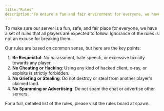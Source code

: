 ```yaml
---
title:"Rules"
description:"To ensure a fun and fair environment for everyone, we have a set of rules that all players must follow. Please read them carefully."
---
```


To make sure our server is a fun, safe, and fair place for everyone, we have a set of rules that all players are expected to follow. Ignorance of the rules is not an excuse for breaking them.

Our rules are based on common sense, but here are the key points:

1.  **Be Respectful**: No harassment, hate speech, or excessive toxicity towards any player.
2.  **No Cheating or Hacking**: Using any kind of hacked client, x-ray, or exploits is strictly forbidden.
3.  **No Griefing or Stealing**: Do not destroy or steal from another player's claimed land.
4.  **No Spamming or Advertising**: Do not spam the chat or advertise other servers.

For a full, detailed list of the rules, please visit the rules board at spawn.